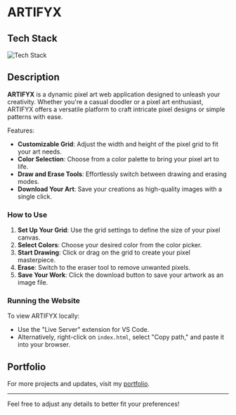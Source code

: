 
# ARTIFYX

## Tech Stack
![Tech Stack](https://skillicons.dev/icons?i=html,css,js,tailwind)

## Description
**ARTIFYX** is a dynamic pixel art web application designed to unleash your creativity. Whether you're a casual doodler or a pixel art enthusiast, ARTIFYX offers a versatile platform to craft intricate pixel designs or simple patterns with ease. 

Features:
- **Customizable Grid**: Adjust the width and height of the pixel grid to fit your art needs.
- **Color Selection**: Choose from a color palette to bring your pixel art to life.
- **Draw and Erase Tools**: Effortlessly switch between drawing and erasing modes.
- **Download Your Art**: Save your creations as high-quality images with a single click.

### How to Use

1. **Set Up Your Grid**: Use the grid settings to define the size of your pixel canvas.
2. **Select Colors**: Choose your desired color from the color picker.
3. **Start Drawing**: Click or drag on the grid to create your pixel masterpiece.
4. **Erase**: Switch to the eraser tool to remove unwanted pixels.
5. **Save Your Work**: Click the download button to save your artwork as an image file.

### Running the Website

To view ARTIFYX locally:
- Use the "Live Server" extension for VS Code.
- Alternatively, right-click on `index.html`, select "Copy path," and paste it into your browser.

## Portfolio
For more projects and updates, visit my [portfolio](https://adi-gitx.vercel.app/).

---

Feel free to adjust any details to better fit your preferences!